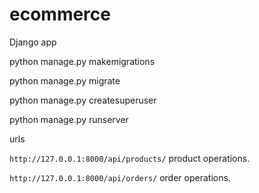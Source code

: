 # ecommerce
Django app

python manage.py makemigrations

python manage.py migrate

python manage.py createsuperuser

python manage.py runserver

urls

`http://127.0.0.1:8000/api/products/` product operations.

`http://127.0.0.1:8000/api/orders/` order operations.
